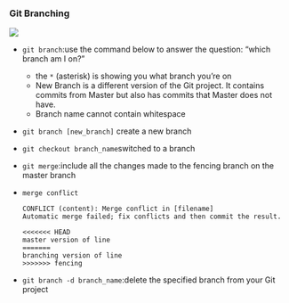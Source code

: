### Git Branching

![](https://content.codecademy.com/courses/learn-git/git-diagram-1.svg)
- `git branch`:use the command below to answer the question: “which branch am I on?”
    -  the `*` (asterisk) is showing you what branch you’re on
    - New Branch is a different version of the Git project. It contains commits from Master but also has commits that Master does not have.
    - Branch name cannot contain whitespace
    
- `git branch [new_branch]` create a new branch
- `git checkout branch_name`switched to a branch
- `git merge`:include all the changes made to the fencing branch on the master branch

- `merge conflict`
    ``` 
    CONFLICT (content): Merge conflict in [filename]
    Automatic merge failed; fix conflicts and then commit the result.

    <<<<<<< HEAD
    master version of line
    =======
    branching version of line
    >>>>>>> fencing
    ```
- `git branch -d branch_name`:delete the specified branch from your Git project 